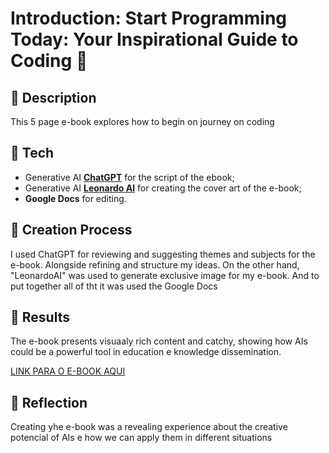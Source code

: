 # Introduction: Start Programming Today: Your Inspirational Guide to Coding 🌌

## 📒 Description
This 5 page e-book explores how to begin on journey on coding

## 🤖 Tech
- Generative AI **[ChatGPT](https://chat.openai.com)** for the script of the ebook;
- Generative AI **[Leonardo AI](https://leonardo.ai)** for creating the cover art of the e-book;
- **Google Docs** for editing.

## 🧐 Creation Process
I used ChatGPT for reviewing and suggesting themes and subjects for the e-book. Alongside refining and structure my ideas. On the other hand, "LeonardoAI" was used to generate exclusive image for my e-book. And to put together all of tht it was used the Google Docs

## 🚀 Results
The e-book presents visuaaly rich content and catchy, showing how AIs could be a powerful tool in education e knowledge dissemination.

[LINK PARA O E-BOOK AQUI](https://drive.google.com/file/d/1Ytq_UMcZaSG2Ln5Xv_O_cGSr23dWarAu/view?usp=sharing)

## 💭 Reflection
Creating yhe e-book was a revealing experience about the creative potencial of AIs e how we can apply them in different situations

